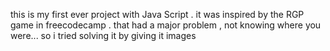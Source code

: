 this is my first ever project with Java Script . it was inspired by the RGP game in freecodecamp .
that had a major problem , not knowing where you were...
so i tried solving it by giving it images

